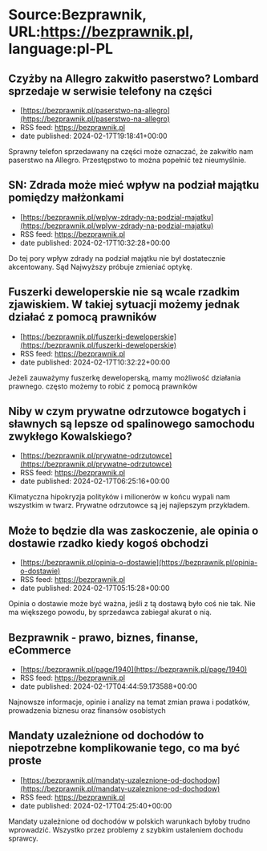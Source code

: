 # Source:Bezprawnik, URL:https://bezprawnik.pl, language:pl-PL

## Czyżby na Allegro zakwitło paserstwo? Lombard sprzedaje w serwisie telefony na części
 - [https://bezprawnik.pl/paserstwo-na-allegro](https://bezprawnik.pl/paserstwo-na-allegro)
 - RSS feed: https://bezprawnik.pl
 - date published: 2024-02-17T19:18:41+00:00

Sprawny telefon sprzedawany na części może oznaczać, że zakwitło nam paserstwo na Allegro. Przestępstwo to można popełnić też nieumyślnie.

## SN: Zdrada może mieć wpływ na podział majątku pomiędzy małżonkami
 - [https://bezprawnik.pl/wplyw-zdrady-na-podzial-majatku](https://bezprawnik.pl/wplyw-zdrady-na-podzial-majatku)
 - RSS feed: https://bezprawnik.pl
 - date published: 2024-02-17T10:32:28+00:00

Do tej pory wpływ zdrady na podział majątku nie był dostatecznie akcentowany. Sąd Najwyższy próbuje zmieniać optykę.

## Fuszerki deweloperskie nie są wcale rzadkim zjawiskiem. W takiej sytuacji możemy jednak działać z pomocą prawników
 - [https://bezprawnik.pl/fuszerki-deweloperskie](https://bezprawnik.pl/fuszerki-deweloperskie)
 - RSS feed: https://bezprawnik.pl
 - date published: 2024-02-17T10:32:22+00:00

Jeżeli zauważymy fuszerkę deweloperską, mamy możliwość działania prawnego. często możemy to robić z pomocą prawników

## Niby w czym prywatne odrzutowce bogatych i sławnych są lepsze od spalinowego samochodu zwykłego Kowalskiego?
 - [https://bezprawnik.pl/prywatne-odrzutowce](https://bezprawnik.pl/prywatne-odrzutowce)
 - RSS feed: https://bezprawnik.pl
 - date published: 2024-02-17T06:25:16+00:00

Klimatyczna hipokryzja polityków i milionerów w końcu wypali nam wszystkim w twarz. Prywatne odrzutowce są jej najlepszym przykładem.

## Może to będzie dla was zaskoczenie, ale opinia o dostawie rzadko kiedy kogoś obchodzi
 - [https://bezprawnik.pl/opinia-o-dostawie](https://bezprawnik.pl/opinia-o-dostawie)
 - RSS feed: https://bezprawnik.pl
 - date published: 2024-02-17T05:15:28+00:00

Opinia o dostawie może być ważna, jeśli z tą dostawą było coś nie tak. Nie ma większego powodu, by sprzedawca zabiegał akurat o nią.

## Bezprawnik - prawo, biznes, finanse, eCommerce
 - [https://bezprawnik.pl/page/1940](https://bezprawnik.pl/page/1940)
 - RSS feed: https://bezprawnik.pl
 - date published: 2024-02-17T04:44:59.173588+00:00

Najnowsze informacje, opinie i analizy na temat zmian prawa i podatków, prowadzenia biznesu oraz finansów osobistych

## Mandaty uzależnione od dochodów to niepotrzebne komplikowanie tego, co ma być proste
 - [https://bezprawnik.pl/mandaty-uzaleznione-od-dochodow](https://bezprawnik.pl/mandaty-uzaleznione-od-dochodow)
 - RSS feed: https://bezprawnik.pl
 - date published: 2024-02-17T04:25:40+00:00

Mandaty uzależnione od dochodów w polskich warunkach byłoby trudno wprowadzić. Wszystko przez problemy z szybkim ustaleniem dochodu sprawcy.


